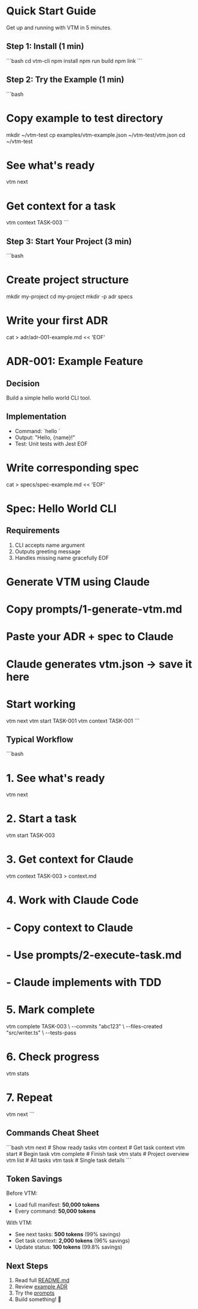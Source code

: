 # Quick Start Guide

Get up and running with VTM in 5 minutes.

## Step 1: Install (1 min)

\`\`\`bash
cd vtm-cli
npm install
npm run build
npm link
\`\`\`

## Step 2: Try the Example (1 min)

\`\`\`bash
# Copy example to test directory
mkdir ~/vtm-test
cp examples/vtm-example.json ~/vtm-test/vtm.json
cd ~/vtm-test

# See what's ready
vtm next

# Get context for a task
vtm context TASK-003
\`\`\`

## Step 3: Start Your Project (3 min)

\`\`\`bash
# Create project structure
mkdir my-project
cd my-project
mkdir -p adr specs

# Write your first ADR
cat > adr/adr-001-example.md << 'EOF'
# ADR-001: Example Feature

## Decision
Build a simple hello world CLI tool.

## Implementation
- Command: \`hello <name>\`
- Output: "Hello, {name}!"
- Test: Unit tests with Jest
EOF

# Write corresponding spec
cat > specs/spec-example.md << 'EOF'
# Spec: Hello World CLI

## Requirements
1. CLI accepts name argument
2. Outputs greeting message
3. Handles missing name gracefully
EOF

# Generate VTM using Claude
# Copy prompts/1-generate-vtm.md
# Paste your ADR + spec to Claude
# Claude generates vtm.json → save it here

# Start working
vtm next
vtm start TASK-001
vtm context TASK-001
\`\`\`

## Typical Workflow

\`\`\`bash
# 1. See what's ready
vtm next

# 2. Start a task
vtm start TASK-003

# 3. Get context for Claude
vtm context TASK-003 > context.md

# 4. Work with Claude Code
# - Copy context to Claude
# - Use prompts/2-execute-task.md
# - Claude implements with TDD

# 5. Mark complete
vtm complete TASK-003 \\
  --commits "abc123" \\
  --files-created "src/writer.ts" \\
  --tests-pass

# 6. Check progress
vtm stats

# 7. Repeat
vtm next
\`\`\`

## Commands Cheat Sheet

\`\`\`bash
vtm next              # Show ready tasks
vtm context <id>      # Get task context
vtm start <id>        # Begin task
vtm complete <id>     # Finish task
vtm stats             # Project overview
vtm list              # All tasks
vtm task <id>         # Single task details
\`\`\`

## Token Savings

Before VTM:
- Load full manifest: **50,000 tokens**
- Every command: **50,000 tokens**

With VTM:
- See next tasks: **500 tokens** (99% savings)
- Get task context: **2,000 tokens** (96% savings)
- Update status: **100 tokens** (99.8% savings)

## Next Steps

1. Read full [README.md](./README.md)
2. Review [example ADR](./examples/adr/adr-001-task-manager.md)
3. Try the [prompts](./prompts/)
4. Build something! 🚀
